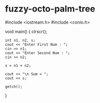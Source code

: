 # fuzzy-octo-palm-tree
#include <iostream.h>
#include <conio.h>

void main()
{
	clrscr();
	
	int n1, n2, s;
	cout << "Enter First Num : ";
	cin >> n1;
	cout << "Enter Second Num : ";
	cin >> n2;
	
	s = n1 + n2;
	
	cout << "\n Sum = ";
	cout << s;
	
	getch();
}
